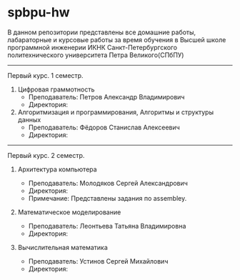 # spbpu-hw
В данном репозитории представлены все домашние работы, лабараторные и курсовые работы за время обучения в Высшей школе программной инженерии ИКНК Санкт-Петербургского политехнического университета Петра Великого(СПбПУ)

<hr>

  Первый курс. 1 семестр. 

1. Цифровая граммотность
   * Преподаватель: Петров Александр Владимирович
   * Директория: 
2. Алгоритмизация и программирования, Алгоритмы и структуры данных
   * Преподаватель: Фёдоров Станислав Алексеевич
   * Директория: 
   
  
<hr>
 Первый курс. 2 семестр. 

 
 1. Архитектура компьютера
    * Преподаватель: Молодяков Сергей Александрович
    * Директория:
    * Примечание: Представлены задания по assembley.
   
 2. Математическое моделирование
    * Преподаватель: Леонтьева Татьяна Владимировна
    * Директория: 

 3. Вычислительная математика
    * Преподаватель: Устинов Сергей Михайлович
    * Директория: 

